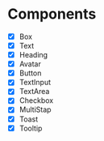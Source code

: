 # Components

- [x] Box
- [x] Text
- [x] Heading
- [x] Avatar
- [x] Button
- [x] TextInput
- [x] TextArea
- [x] Checkbox
- [x] MultiStap
- [x] Toast
- [x] Tooltip
